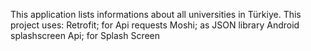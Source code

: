This application lists informations about all universities in Türkiye.
This project uses:
 Retrofit; for Api requests
 Moshi; as JSON library
 Android splashscreen Api; for Splash Screen
  
